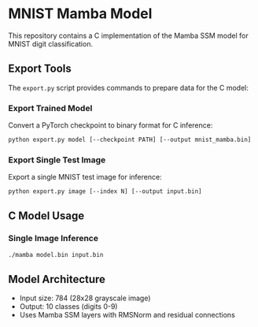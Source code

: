 # MNIST Mamba Model

This repository contains a C implementation of the Mamba SSM model for MNIST digit classification.

## Export Tools

The `export.py` script provides commands to prepare data for the C model:

### Export Trained Model
Convert a PyTorch checkpoint to binary format for C inference:
```bash
python export.py model [--checkpoint PATH] [--output mnist_mamba.bin]
```

### Export Single Test Image
Export a single MNIST test image for inference:
```bash
python export.py image [--index N] [--output input.bin]
```

## C Model Usage

### Single Image Inference
```bash
./mamba model.bin input.bin
```

## Model Architecture

- Input size: 784 (28x28 grayscale image)
- Output: 10 classes (digits 0-9)
- Uses Mamba SSM layers with RMSNorm and residual connections